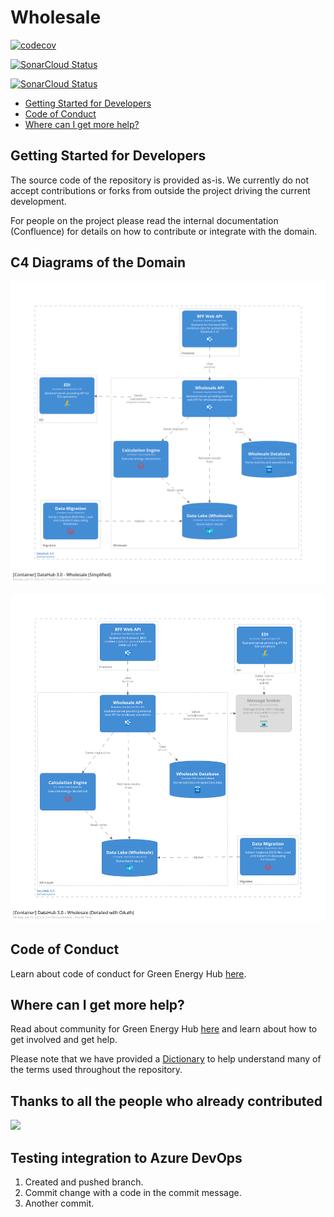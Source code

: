 # Wholesale

[![`codecov`](https://codecov.io/gh/Energinet-DataHub/opengeh-wholesale/branch/main/graph/badge.svg?token=YG4H2IATQ1)](https://codecov.io/gh/Energinet-DataHub/opengeh-wholesale)

[![SonarCloud Status](https://sonarcloud.io/api/project_badges/measure?project=opengeh-wholesale-python&metric=alert_status)](https://sonarcloud.io/dashboard?id=opengeh-wholesale-python)

[![SonarCloud Status](https://sonarcloud.io/api/project_badges/measure?project=opengeh-wholesale-dotnet&metric=alert_status)](https://sonarcloud.io/dashboard?id=opengeh-wholesale-dotnet)

* [Getting Started for Developers](#getting-started-for-developers)
* [Code of Conduct](#code-of-conduct)
* [Where can I get more help?](#where-can-i-get-more-help)

## Getting Started for Developers

The source code of the repository is provided as-is. We currently do not accept contributions or forks from outside the project driving the current development.

For people on the project please read the internal documentation (Confluence) for details on how to contribute or integrate with the domain.

## C4 Diagrams of the Domain

![Simplified](docs/diagrams/c4-model/views/Wholesale.png)

![Detailed with OAuth](docs/diagrams/c4-model/views/WholesaleDetailed.png)

## Code of Conduct

Learn about code of conduct for Green Energy Hub [here](https://github.com/Energinet-DataHub/green-energy-hub/blob/main/docs/code-of-conduct.md).

## Where can I get more help?

Read about community for Green Energy Hub [here](https://github.com/Energinet-DataHub/green-energy-hub/blob/main/COMMUNITY.md) and learn about how to get involved and get help.

Please note that we have provided a [Dictionary](https://github.com/Energinet-DataHub/green-energy-hub/tree/main/docs/dictionary-and-concepts) to help understand many of the terms used throughout the repository.

## Thanks to all the people who already contributed

<a href="https://github.com/Energinet-DataHub/opengeh-wholesale/graphs/contributors">
  <img src="https://contributors-img.web.app/image?repo=Energinet-DataHub/opengeh-wholesale" />
</a>

## Testing integration to Azure DevOps

1. Created and pushed branch.
2. Commit change with a code in the commit message.
3. Another commit.
